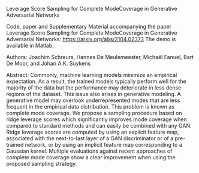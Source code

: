 Leverage Score Sampling for Complete ModeCoverage in Generative Adversarial Networks

Code, paper and Supplementary Material accompanying the paper Leverage Score Sampling for Complete ModeCoverage in Generative Adversarial Networks: https://arxiv.org/abs/2104.02373 The demo is available in Matlab.

Authors: Joachim Schreurs, Hannes De Meulemeester, Michaël Fanuel, Bart De Moor, and Johan A.K. Suykens

Abstract: Commonly, machine learning models minimize an empirical expectation. As a result, the trained models typically perform well for the majority of the data but the performance may deteriorate in less dense regions of the dataset. This issue also arises in generative modeling. A  generative model may overlook underrepresented modes that are less frequent in the empirical data distribution. This problem is known as complete mode coverage. We propose a sampling procedure based on ridge leverage scores which significantly improves mode coverage when compared to standard methods and can easily be combined with any GAN. Ridge leverage scores are computed by using an explicit feature map, associated with the next-to-last layer of a GAN discriminator or of a pre-trained network, or by using an implicit feature map corresponding to a Gaussian kernel. Multiple evaluations against recent approaches of complete mode coverage show a clear improvement when using the proposed sampling strategy.
